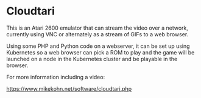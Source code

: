 Cloudtari
=========

This is an Atari 2600 emulator that can stream the video over a
network, currently using VNC or alternately as a stream of GIFs
to a web browser.

Using some PHP and Python code on a webserver, it can be set up
using Kubernetes so a web browser can pick a ROM to play and the
game will be launched on a node in the Kubernetes cluster and be
playable in the browser.

For more information including a video:

https://www.mikekohn.net/software/cloudtari.php

